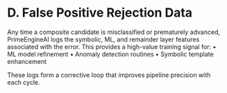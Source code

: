 # D. False Positive Rejection Data

Any time a composite candidate is misclassified or prematurely advanced, PrimeEngineAI logs the symbolic, ML, and remainder layer features associated with the error. This provides a high-value training signal for:
• ML model refinement
• Anomaly detection routines
• Symbolic template enhancement

These logs form a corrective loop that improves pipeline precision with each cycle.

